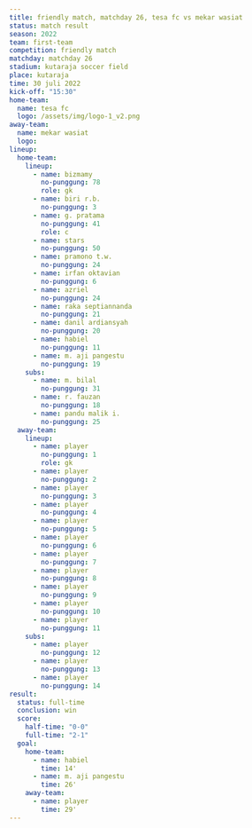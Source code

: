 ```yaml
---
title: friendly match, matchday 26, tesa fc vs mekar wasiat
status: match result
season: 2022
team: first-team
competition: friendly match
matchday: matchday 26
stadium: kutaraja soccer field
place: kutaraja
time: 30 juli 2022
kick-off: "15:30"
home-team:
  name: tesa fc
  logo: /assets/img/logo-1_v2.png
away-team:
  name: mekar wasiat
  logo: 
lineup:
  home-team:
    lineup:
      - name: bizmamy
        no-punggung: 78
        role: gk
      - name: biri r.b.
        no-punggung: 3
      - name: g. pratama
        no-punggung: 41
        role: c
      - name: stars
        no-punggung: 50
      - name: pramono t.w.
        no-punggung: 24
      - name: irfan oktavian
        no-punggung: 6
      - name: azriel
        no-punggung: 24
      - name: raka septiannanda
        no-punggung: 21
      - name: danil ardiansyah
        no-punggung: 20
      - name: habiel
        no-punggung: 11
      - name: m. aji pangestu
        no-punggung: 19
    subs:
      - name: m. bilal
        no-punggung: 31
      - name: r. fauzan
        no-punggung: 18
      - name: pandu malik i.
        no-punggung: 25
  away-team:
    lineup:
      - name: player
        no-punggung: 1
        role: gk
      - name: player
        no-punggung: 2
      - name: player
        no-punggung: 3
      - name: player
        no-punggung: 4
      - name: player
        no-punggung: 5
      - name: player
        no-punggung: 6
      - name: player
        no-punggung: 7
      - name: player
        no-punggung: 8
      - name: player
        no-punggung: 9
      - name: player
        no-punggung: 10
      - name: player
        no-punggung: 11
    subs:
      - name: player
        no-punggung: 12
      - name: player
        no-punggung: 13
      - name: player
        no-punggung: 14
result:
  status: full-time
  conclusion: win
  score:
    half-time: "0-0"
    full-time: "2-1"
  goal:
    home-team:
      - name: habiel
        time: 14'
      - name: m. aji pangestu
        time: 26'
    away-team:
      - name: player
        time: 29'
---
```

